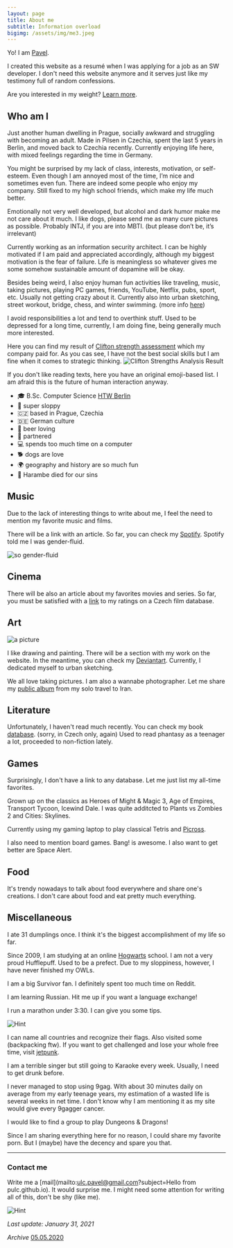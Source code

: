 ```yaml
---
layout: page
title: About me
subtitle: Information overload
bigimg: /assets/img/me3.jpeg	
---
```


Yo! I am [Pavel](https://en.wiktionary.org/wiki/Pavel).
 
I created this website as a resumé when I was applying for a job as an SW developer. I don't need this website anymore and it serves just like my testimony full of random confessions.

Are you interested in my weight? [Learn more](https://pulc.github.io/2020-05-02-my-weight/).
 
## Who am I
 
Just another human dwelling in Prague, socially awkward and struggling with becoming an adult. Made in Pilsen in Czechia, spent the last 5 years in Berlin, and moved back to Czechia recently. Currently enjoying life here, with mixed feelings regarding the time in Germany.

You might be surprised by my lack of class, interests, motivation, or self-esteem. Even though I am annoyed most of the time, I’m nice and sometimes even fun. There are indeed some people who enjoy my company. Still fixed to my high school friends, which make my life much better.

Emotionally not very well developed, but alcohol and dark humor make me not care about it much. I like dogs, please send me as many cure pictures as possible.
Probably INTJ, if you are into MBTI. (but please don’t be, it’s irrelevant)

Currently working as an information security architect. I can be highly motivated if I am paid and appreciated accordingly, although my biggest motivation is the fear of failure. Life is meaningless so whatever gives me some somehow sustainable amount of dopamine will be okay.

Besides being weird, I also enjoy human fun activities like traveling, music, taking pictures, playing PC games, friends, YouTube, Netflix, pubs, sport, etc. Usually not getting crazy about it. Currently also into urban sketching, street workout, bridge, chess, and winter swimming.
 (more info [here](https://pulc.github.io/2021-01-30-new-hobbies/))
 
I avoid responsibilities a lot and tend to overthink stuff. Used to be depressed for a long time, currently, I am doing fine, being generally much more interested.

Here you can find my result of [Clifton strength assessment](https://www.gallup.com/cliftonstrengths/en/252137/home.aspx) which my company paid for. As you cas see, I have not the best social skills but I am fine when it comes to strategic thinking.
![Clifton Strengths Analysis Result](/assets/img/clifton.png)


If you don't like reading texts, here you have an original emoji-based list. I am afraid this is the future of human interaction anyway.

*   🎓 B.Sc. Computer Science  [HTW Berlin](https://imi-bachelor.htw-berlin.de/en/) 
*   🦥 super sloppy
*   🇨🇿 based in Prague, Czechia
*   🇩🇪 German culture
*   🍺 beer loving
*   🌈 partnered
*   💻 spends too much time on a computer
*   🐕 dogs are love
*   🌍 geography and history are so much fun
*   🦍 Harambe died for our sins


## Music

Due to the lack of interesting things to write about me, I feel the need to mention my favorite music and films.

There will be a link with an article. So far, you can check my [Spotify](https://open.spotify.com/playlist/5zgUin1sYKnlb27Z3SDg72?si=UVCtRG7VTOGsLHRxeRBuPQ). Spotify told me I was gender-fluid.

![so gender-fluid](/assets/img/music.png)

## Cinema

There will be also an article about my favorites movies and series. So far, you must be satisfied with a [link](https://www.csfd.cz/uzivatel/346166-pavelulc/hodnoceni/) to my ratings on a Czech film database.

## Art
![a picture](/assets/img/devart1.jpg)

I like drawing and painting. There will be a section with my work on the website. In the meantime, you can check my [Deviantart](https://www.deviantart.com/pavelulc/gallery). Currently, I dedicated myself to urban sketching.

We all love taking pictures. I am also a wannabe photographer. Let me share my [public album](https://goo.gl/photos/ts7oYheLEbxC66Za9) from my solo travel to Iran. 

##  Literature

Unfortunately, I haven't read much recently. You can check my book [database](https://www.databazeknih.cz/uzivatele/pavel-ulc-10432). (sorry, in Czech only, again)
Used to read phantasy as a teenager a lot, proceeded to non-fiction lately. 

##  Games

Surprisingly, I don't have a link to any database. Let me just list my all-time favorites. 

Grown up on the classics as Heroes of Might & Magic 3, Age of Empires, Transport Tycoon, Icewind Dale.
I was quite additcted to Plants vs Zombies 2 and Cities: Skylines.

Currently using my gaming laptop to play classical Tetris and [Picross](http://liouh.com/picross/).

I also need to mention board games. Bang! is awesome. I also want to get better are Space Alert.

##  Food

It's trendy nowadays to talk about food everywhere and share one's creations. I don't care about food and eat pretty much everything.

##  Miscellaneous

I ate 31 dumplings once. I think it's the biggest accomplishment of my life so far.

Since 2009, I am studying at an online [Hogwarts](https://www.hogwarts.cz) school. I am not a very proud Hufflepuff. Used to be a prefect. Due to my sloppiness, however, I have never finished my OWLs.

I am a big Survivor fan. I definitely spent too much time on Reddit.

I am learning Russian. Hit me up if you want a language exchange!

I run a marathon under 3:30. I can give you some tips.


![Hint](/assets/img/responsibilities.png)

I can name all countries and recognize their flags. Also visited some (backpacking ftw). If you want to get challenged and lose your whole free time, visit [jetpunk](https://www.jetpunk.com/users/pavelulc).

I am a terrible singer but still going to Karaoke every week. Usually, I need to get drunk before.

I never managed to stop using 9gag. With about 30 minutes daily on average from my early teenage years, my estimation of a wasted life is several weeks in net time. I don't know why I am mentioning it as my site would give every 9gagger cancer.

I would like to find a group to play Dungeons & Dragons! 

Since I am sharing everything here for no reason, I could share my favorite porn. But I (maybe) have the decency and spare you that.

-----------------------------

### Contact me

Write me a [mail](mailto:ulc.pavel@gmail.com?subject=Hello from pulc.github.io). It would surprise me. I might need some attention for writing all of this, don't be shy (like me).

![Hint](/assets/img/goingout.jpg)

*Last update: January 31, 2021*

*Archive*
[05.05.2020](https://pulc.github.io/aboutme2/)
